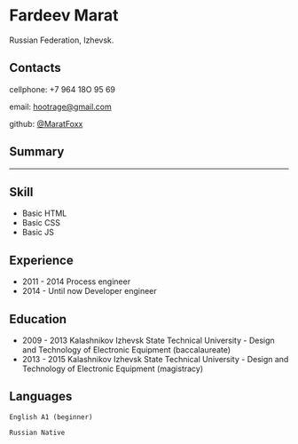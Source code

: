 # Fardeev Marat 
  Russian Federation, Izhevsk.

## Contacts

cellphone: +7 964 18O 95 69

email: hootrage@gmail.com

github: [@MaratFoxx](https://github.com/MaratFoxx)

## Summary
---------
## Skill

  * Basic HTML
  * Basic CSS
  * Basic JS

## Experience

  * 2011 - 2014 Process engineer
  * 2014 - Until now Developer engineer

## Education

  * 2009 - 2013 Kalashnikov Izhevsk State Technical University - Design and Technology of Electronic Equipment (baccalaureate)
  * 2013 - 2015 Kalashnikov Izhevsk State Technical University - Design and Technology of Electronic Equipment (magistracy)

## Languages

    English A1 (beginner)

    Russian Native
